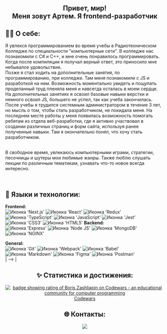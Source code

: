 <h2 align="center"><b>Привет, мир! 
<br>
  Меня зовут Артем. Я frontend-разработчик</b> 

<h2>🧘‍♂ О себе:</h2>
Я увлекся программированием во время учебы в Радиотехническом Колледже по специальности "компьютерные сети". В колледже нас познакомили с C# и C++, и мне очень понравилось программировать. Когда после компиляции я получал верный ответ, это приносило мне небывалое удовольствие.
<br>
Позже я стал ходить на дополнительные занятия, по программированию, при колледже. Там меня познакомили с JS и разработкой на нем. Возможность моментально увидеть и пощупать проделанный труд пленяла меня и навсегда осталась в моем сердце. На дополнительных занятиях я освоил базовые навыки верстки и немного освоил JS, большего не успел, так как учеба закончилась.
<br>
После учебы я трудился системным администратором в течение 3 лет, но мысль о том, чтобы стать разработчиком, не покидала меня. На последнем месте работы у меня появилась возможность помогать ребятам из отдела веб-разработки, где я активно участвовал в создании различных страниц и форм сайта, используя ранее полученные навыки. Там я окончательно понял, что хочу стать разработчиком.

<br>
<br>

В свободное время, увлекаюсь компьютерными играми, стратегии, песочницы и шутеры мои любимые жанры. Также люблю слушать лекции по различным тематикам, узнавать что-то новое всегда интересно.

<br>

<h2>🔧 Языки и технологии:</h2>
<b>Frontend:</b>
<br>
<img src="https://img.shields.io/badge/next.js-000000?style=for-the-badge&logo=nextdotjs&logoColor=white" alt="Иконка 'Next.js'">
<img src="https://img.shields.io/badge/React-20232A?style=for-the-badge&logo=react&logoColor=61DAFB" alt="Иконка 'React'">
<img src="https://img.shields.io/badge/Redux-593D88?style=for-the-badge&logo=redux&logoColor=white" alt="Иконка 'Redux'">
<img src="https://img.shields.io/badge/TypeScript-007ACC?style=for-the-badge&logo=typescript&logoColor=white" alt="Иконка 'TypeScript'">
<img src="https://img.shields.io/badge/JavaScript-323330?style=for-the-badge&logo=javascript&logoColor=F7DF1E" alt="Иконка 'JavaScript'">
<img src="https://img.shields.io/badge/Jest-C21325?style=for-the-badge&logo=jest&logoColor=white" alt="Иконка 'Jest'">
<img src="https://img.shields.io/badge/CSS3-1572B6?style=for-the-badge&logo=css3&logoColor=white" alt="Иконка 'СSS3'">
<img src="https://img.shields.io/badge/HTML5-E34F26?style=for-the-badge&logo=html5&logoColor=white" alt="Иконка 'HTML5'">
<b>Backend:</b>
<br>
<img src="https://img.shields.io/badge/Express.js-000000?style=for-the-badge&logo=express&logoColor=white" alt="Иконка 'Express'">
<img src="https://img.shields.io/badge/Node.js-339933?style=for-the-badge&logo=nodedotjs&logoColor=white" alt="Иконка 'Node JS'">
<img src="https://img.shields.io/badge/MongoDB-4EA94B?style=for-the-badge&logo=mongodb&logoColor=white" alt="Иконка 'MongoDB'">
<img src="https://img.shields.io/badge/Nginx-009639?style=for-the-badge&logo=nginx&logoColor=white" alt="Иконка 'NGINX'">

<b>General:</b>
<br>
<img src="https://img.shields.io/badge/GIT-E44C30?style=for-the-badge&logo=git&logoColor=white" alt="Иконка 'Git'">
<img src="https://img.shields.io/badge/Webpack-8DD6F9?style=for-the-badge&logo=Webpack&logoColor=white" alt="Иконка 'Webpack'">
<img src="https://img.shields.io/badge/Babel-F9DC3E?style=for-the-badge&logo=babel&logoColor=white" alt="Иконка 'Babel'">
<img src="https://img.shields.io/badge/Markdown-000000?style=for-the-badge&logo=markdown&logoColor=white" alt="Иконка 'Markdown'">
<img src="https://img.shields.io/badge/Figma-F24E1E?style=for-the-badge&logo=figma&logoColor=white" alt="Иконка 'Figma'">
<img src="https://img.shields.io/badge/Postman-FF6C37?style=for-the-badge&logo=Postman&logoColor=white" alt="Иконка 'Postman'">
<br>                                                                                                                                                                     | --> |

<h2 align="center">✨ Статистика и достижения:</h2>
<div align="center">
  <a href="https://www.codewars.com/users/Didsen11"><img src="https://www.codewars.com/users/elrouss/badges/large" alt="badge showing rating of Boris Zashliapin on Codewars - an educational community for computer programming"/></a>
  <br>
  <a href="https://www.codewars.com/users/Didsen11">Codewars</a>
</div>

<h2 align="center">🌐 Контакты:</h2>
<div align="center">
  <a href="https://t.me/Sunlles1">
    <img src="https://img.shields.io/badge/Telegram-blue?logo=telegram&logoColor=white&style=for-the-badge">
  </a>
</div>
